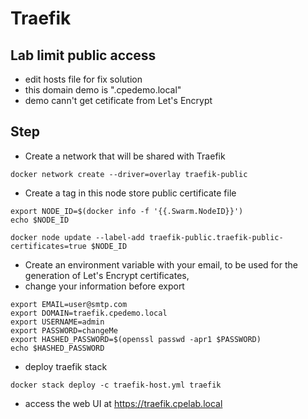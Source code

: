 # Traefik
## Lab limit public access
- edit hosts file for fix solution
- this domain demo is ".cpedemo.local"
- demo cann't get cetificate from Let's Encrypt 

## Step
- Create a network that will be shared with Traefik
```
docker network create --driver=overlay traefik-public
```
- Create a tag in this node store public certificate file

```
export NODE_ID=$(docker info -f '{{.Swarm.NodeID}}')
echo $NODE_ID
```
```
docker node update --label-add traefik-public.traefik-public-certificates=true $NODE_ID
```

- Create an environment variable with your email, to be used for the generation of Let's Encrypt certificates,
- change your information before export

```
export EMAIL=user@smtp.com
export DOMAIN=traefik.cpedemo.local
export USERNAME=admin
export PASSWORD=changeMe
export HASHED_PASSWORD=$(openssl passwd -apr1 $PASSWORD)
echo $HASHED_PASSWORD
```
- deploy traefik stack
```
docker stack deploy -c traefik-host.yml traefik
```

- access the web UI at https://traefik.cpelab.local